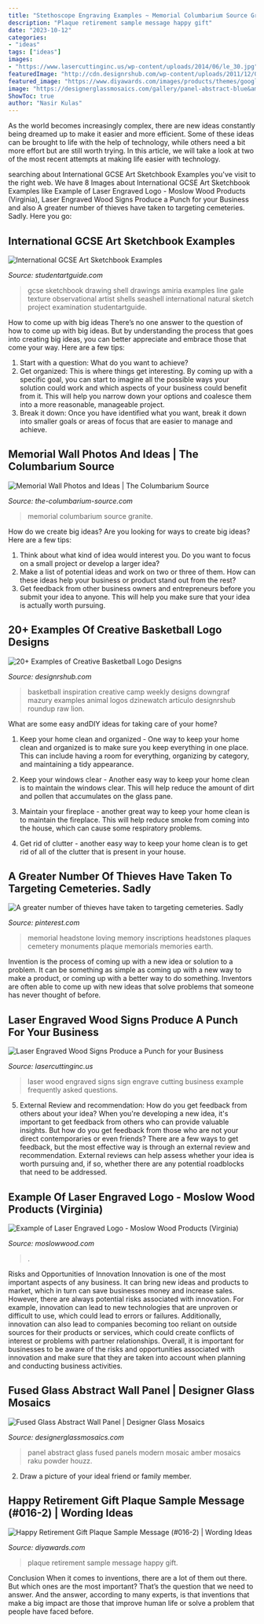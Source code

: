 ```yaml
---
title: "Stethoscope Engraving Examples ~ Memorial Columbarium Source Granite"
description: "Plaque retirement sample message happy gift"
date: "2023-10-12"
categories:
- "ideas"
tags: ["ideas"]
images:
- "https://www.lasercuttinginc.us/wp-content/uploads/2014/06/le_30.jpg"
featuredImage: "http://cdn.designrshub.com/wp-content/uploads/2011/12/07_basketball_logo_design.png"
featured_image: "https://www.diyawards.com/images/products/themes/google_ad.white/16-sample-detail-wedge-retirement-plaque-689.jpg"
image: "https://designerglassmosaics.com/gallery/panel-abstract-blue&amp;amber-f.jpg"
ShowToc: true
author: "Nasir Kulas"
---
```



As the world becomes increasingly complex, there are new ideas constantly being dreamed up to make it easier and more efficient. Some of these ideas can be brought to life with the help of technology, while others need a bit more effort but are still worth trying. In this article, we will take a look at two of the most recent attempts at making life easier with technology.

	

		
searching about International GCSE Art Sketchbook Examples you've visit to the right web. We have 8 Images about International GCSE Art Sketchbook Examples like Example of Laser Engraved Logo - Moslow Wood Products (Virginia), Laser Engraved Wood Signs Produce a Punch for your Business and also A greater number of thieves have taken to targeting cemeteries. Sadly. Here you go:
		
    
## International GCSE Art Sketchbook Examples

<img loading=lazy src="http://www.studentartguide.com/wp-content/uploads/2015/02/GCSE-art-ideas-project.jpg" onerror="this.onerror=null;this.src='https://tse1.mm.bing.net/th?id=OIP.mbWT9Ds_Np3Aos-IGhDlcQHaKW&amp;pid=15.1';" alt="International GCSE Art Sketchbook Examples">

_Source: studentartguide.com_

>gcse sketchbook drawing shell drawings amiria examples line gale texture observational artist shells seashell international natural sketch project examination studentartguide. 

	

How to come up with big ideas
There’s no one answer to the question of how to come up with big ideas. But by understanding the process that goes into creating big ideas, you can better appreciate and embrace those that come your way. Here are a few tips:
1. Start with a question: What do you want to achieve?
2. Get organized: This is where things get interesting. By coming up with a specific goal, you can start to imagine all the possible ways your solution could work and which aspects of your business could benefit from it. This will help you narrow down your options and coalesce them into a more reasonable, manageable project.
3. Break it down: Once you have identified what you want, break it down into smaller goals or areas of focus that are easier to manage and achieve.

    
## Memorial Wall Photos And Ideas | The Columbarium Source

<img loading=lazy src="http://www.the-columbarium-source.com/wp-content/uploads/2017/02/Memorial-Wall-M1006.jpg" onerror="this.onerror=null;this.src='https://tse2.mm.bing.net/th?id=OIP.DyAgBQrtU7ubGj3IiTIRRwEyDM&amp;pid=15.1';" alt="Memorial Wall Photos and Ideas | The Columbarium Source">

_Source: the-columbarium-source.com_

>memorial columbarium source granite. 

	

How do we create big ideas?
Are you looking for ways to create big ideas? Here are a few tips:
1. Think about what kind of idea would interest you. Do you want to focus on a small project or develop a larger idea?
2. Make a list of potential ideas and work on two or three of them. How can these ideas help your business or product stand out from the rest?
3. Get feedback from other business owners and entrepreneurs before you submit your idea to anyone. This will help you make sure that your idea is actually worth pursuing.

    
## 20+ Examples Of Creative Basketball Logo Designs

<img loading=lazy src="http://cdn.designrshub.com/wp-content/uploads/2011/12/07_basketball_logo_design.png" onerror="this.onerror=null;this.src='https://tse4.mm.bing.net/th?id=OIP.Lo3f8EvVJ1jMXxFeK8wJ3wAAAA&amp;pid=15.1';" alt="20+ Examples of Creative Basketball Logo Designs">

_Source: designrshub.com_

>basketball inspiration creative camp weekly designs downgraf mazury examples animal logos dzinewatch artículo designrshub roundup raw lion. 

	

What are some easy andDIY ideas for taking care of your home?
1. Keep your home clean and organized - One way to keep your home clean and organized is to make sure you keep everything in one place. This can include having a room for everything, organizing by category, and maintaining a tidy appearance.
2. Keep your windows clear - Another easy way to keep your home clean is to maintain the windows clear. This will help reduce the amount of dirt and pollen that accumulates on the glass pane.

3. Maintain your fireplace - another great way to keep your home clean is to maintain the fireplace. This will help reduce smoke from coming into the house, which can cause some respiratory problems.

4. Get rid of clutter - another easy way to keep your home clean is to get rid of all of the clutter that is present in your house.

    
## A Greater Number Of Thieves Have Taken To Targeting Cemeteries. Sadly

<img loading=lazy src="https://i.pinimg.com/736x/34/57/e2/3457e2748574dadabdcfe6bd6f44a347--memorial-plaques-green-earth.jpg" onerror="this.onerror=null;this.src='https://tse1.mm.bing.net/th?id=OIP.PLVBZYjSVDNY64WPHHXYywHaIw&amp;pid=15.1';" alt="A greater number of thieves have taken to targeting cemeteries. Sadly">

_Source: pinterest.com_

>memorial headstone loving memory inscriptions headstones plaques cemetery monuments plaque memorials memories earth. 

	

Invention is the process of coming up with a new idea or solution to a problem. It can be something as simple as coming up with a new way to make a product, or coming up with a better way to do something. Inventors are often able to come up with new ideas that solve problems that someone has never thought of before.

    
## Laser Engraved Wood Signs Produce A Punch For Your Business

<img loading=lazy src="https://www.lasercuttinginc.us/wp-content/uploads/2014/06/le_30.jpg" onerror="this.onerror=null;this.src='https://tse1.mm.bing.net/th?id=OIP.2cx_AuQjkY7l7SBVCPkmwQHaE7&amp;pid=15.1';" alt="Laser Engraved Wood Signs Produce a Punch for your Business">

_Source: lasercuttinginc.us_

>laser wood engraved signs sign engrave cutting business example frequently asked questions. 

	

5. External Review and recommendation: How do you get feedback from others about your idea?
When you're developing a new idea, it's important to get feedback from others who can provide valuable insights. But how do you get feedback from those who are not your direct contemporaries or even friends? There are a few ways to get feedback, but the most effective way is through an external review and recommendation. External reviews can help assess whether your idea is worth pursuing and, if so, whether there are any potential roadblocks that need to be addressed.

    
## Example Of Laser Engraved Logo - Moslow Wood Products (Virginia)

<img loading=lazy src="https://www.moslowwood.com/wp-content/uploads/2013/10/Corporate-Laser-Engraved-Logo.jpg" onerror="this.onerror=null;this.src='https://tse3.mm.bing.net/th?id=OIP.VxQ23RC0vmbVJOaJYGIdewHaFj&amp;pid=15.1';" alt="Example of Laser Engraved Logo - Moslow Wood Products (Virginia)">

_Source: moslowwood.com_

>. 

	

Risks and Opportunities of Innovation
Innovation is one of the most important aspects of any business. It can bring new ideas and products to market, which in turn can save businesses money and increase sales. However, there are always potential risks associated with innovation. For example, innovation can lead to new technologies that are unproven or difficult to use, which could lead to errors or failures. Additionally, innovation can also lead to companies becoming too reliant on outside sources for their products or services, which could create conflicts of interest or problems with partner relationships. Overall, it is important for businesses to be aware of the risks and opportunities associated with innovation and make sure that they are taken into account when planning and conducting business activities.

    
## Fused Glass Abstract Wall Panel | Designer Glass Mosaics

<img loading=lazy src="https://designerglassmosaics.com/gallery/panel-abstract-blue&amp;amber-f.jpg" onerror="this.onerror=null;this.src='https://tse2.mm.bing.net/th?id=OIP.elEo6oFUWbIeUkeX0ZU8dQHaJ4&amp;pid=15.1';" alt="Fused Glass Abstract Wall Panel | Designer Glass Mosaics">

_Source: designerglassmosaics.com_

>panel abstract glass fused panels modern mosaic amber mosaics raku powder houzz. 

	

2. Draw a picture of your ideal friend or family member.

    
## Happy Retirement Gift Plaque Sample Message (#016-2) | Wording Ideas

<img loading=lazy src="https://www.diyawards.com/images/products/themes/google_ad.white/16-sample-detail-wedge-retirement-plaque-689.jpg" onerror="this.onerror=null;this.src='https://tse4.mm.bing.net/th?id=OIP.CmRhg1HxXCTXGp6VJ3JkjAHaHa&amp;pid=15.1';" alt="Happy Retirement Gift Plaque Sample Message (#016-2) | Wording Ideas">

_Source: diyawards.com_

>plaque retirement sample message happy gift. 

	

Conclusion
When it comes to inventions, there are a lot of them out there. But which ones are the most important? That’s the question that we need to answer. And the answer, according to many experts, is that inventions that make a big impact are those that improve human life or solve a problem that people have faced before.

